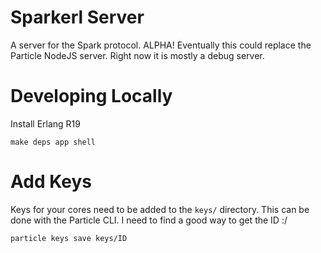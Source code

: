 Sparkerl Server
===============

A server for the Spark protocol. ALPHA! Eventually this could replace the
Particle NodeJS server. Right now it is mostly a debug server.


Developing Locally
==================

Install Erlang R19

    make deps app shell


Add Keys
========

Keys for your cores need to be added to the `keys/` directory. This can be done
with the Particle CLI. I need to find a good way to get the ID :/

    particle keys save keys/ID
